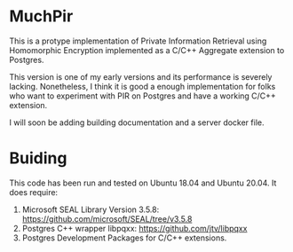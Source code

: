 # MuchPir

This is a protype implementation of Private Information Retrieval using Homomorphic Encryption implemented as a C/C++ Aggregate extension to Postgres.

This version is one of my early versions and its performance is severely lacking. Nonetheless, I think it is good a enough implementation for
folks who want to experiment with PIR on Postgres and have a working C/C++ extension.


I will soon be adding building documentation and a server docker file.

# Buiding

This code has been run and tested on Ubuntu 18.04 and Ubuntu 20.04. It does require:

1. Microsoft SEAL Library Version 3.5.8: https://github.com/microsoft/SEAL/tree/v3.5.8
2. Postgres C++ wrapper libpqxx: https://github.com/jtv/libpqxx
3. Postgres Development Packages for C/C++ extensions.

